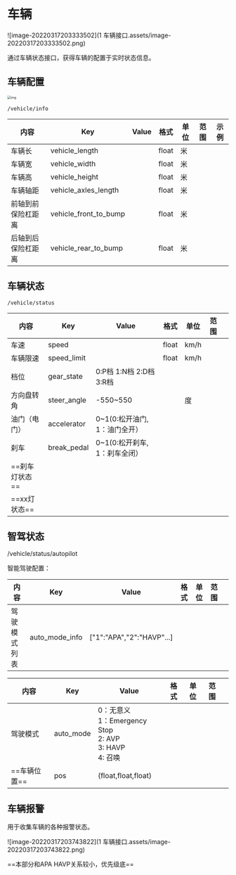 # 车辆

![image-20220317203333502](1 车辆接口.assets/image-20220317203333502.png)

通过车辆状态接口，获得车辆的配置于实时状态信息。

## 车辆配置

<img src="https://gimg2.baidu.com/image_search/src=http%3A%2F%2Fi.img16888.com%2FpicLib%2F57338%2F57346%2F2010011819393657.jpg&refer=http%3A%2F%2Fi.img16888.com&app=2002&size=f9999,10000&q=a80&n=0&g=0n&fmt=auto?sec=1650017814&t=48dfa2856727df9b16e1bffe0c817c2a" alt="img" style="zoom: 50%;" />

`/vehicle/info`

| 内容               | Key                   | Value | 格式  | 单位 | 范围 | 示例 |
| ------------------ | --------------------- | ----- | ----- | ---- | ---- | ---- |
| 车辆长             | vehicle_length        |       | float | 米   |      |      |
| 车辆宽             | vehicle_width         |       | float | 米   |      |      |
| 车辆高             | vehicle_height        |       | float | 米   |      |      |
| 车辆轴距           | vehicle_axles_length  |       | float | 米   |      |      |
| 前轴到前保险杠距离 | vehicle_front_to_bump |       | float | 米   |      |      |
| 后轴到后保险杠距离 | vehicle_rear_to_bump  |       | float | 米   |      |      |

## 车辆状态

`/vehicle/status`

| 内容           | Key         | Value                          | 格式  | 单位 | 范围 |      |
| -------------- | ----------- | ------------------------------ | ----- | ---- | ---- | ---- |
| 车速           | speed       |                                | float | km/h |      |      |
| 车辆限速       | speed_limit |                                | float | km/h |      |      |
| 档位           | gear_state  | 0:P档   1:N档   2:D档    3:R档 |       |      |      |      |
| 方向盘转角     | steer_angle | -550~550                       |       | 度   |      |      |
| 油门（电门）   | accelerator | 0~1(0:松开油门, 1：油门全开）  |       |      |      |      |
| 刹车           | break_pedal | 0~1(0:松开刹车, 1：刹车全闭）  |       |      |      |      |
| ==刹车灯状态== |             |                                |       |      |      |      |
| ==xx灯状态==   |             |                                |       |      |      |      |

## 智驾状态

/vehicle/status/autopilot

智能驾驶配置：

| 内容         | Key            | Value                     | 格式 | 单位 | 范围 |      |
| ------------ | -------------- | ------------------------- | ---- | ---- | ---- | ---- |
| 驾驶模式列表 | auto_mode_info | ["1":"APA","2":"HAVP"...] |      |      |      |      |

| 内容         | Key       | Value                                                        | 格式 | 单位 | 范围 |      |
| ------------ | --------- | ------------------------------------------------------------ | ---- | ---- | ---- | ---- |
| 驾驶模式     | auto_mode | 0：无意义   <br />1：Emergency Stop<br />2: AVP <br />3: HAVP <br />4: 召唤 |      |      |      |      |
| ==车辆位置== | pos       | (float,float,float)                                          |      |      |      |      |

## 车辆报警

用于收集车辆的各种报警状态。

![image-20220317203743822](1 车辆接口.assets/image-20220317203743822.png)

==本部分和APA HAVP关系较小，优先级底==
